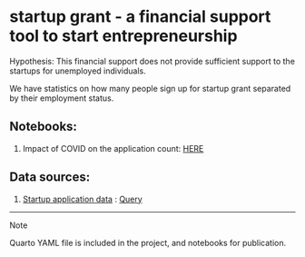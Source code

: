 # startup grant - a financial support tool to start entrepreneurship

Hypothesis: This financial support does not provide sufficient support to the startups for unemployed individuals.

We have statistics on how many people sign up for startup grant separated by their employment status.

## Notebooks:
  1. Impact of COVID on the application count: [HERE](./notebooks/COVID_time.ipynb)


## Data sources:
  1. [Startup application data](https://pxdata.stat.fi/PxWeb/pxweb/en/StatFin/StatFin__tyonv/statfin_tyonv_pxt_12u6.px/) : [Query](./queries/startup_total.json)





___
> [!NOTE]  
> Quarto YAML file is included in the project, and notebooks for publication.

